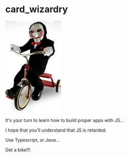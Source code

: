 # card_wizardry

![Game](/jigsaw.png?raw=true "Title")

It's your turn to learn how to build proper apps with JS...

I hope that you'll understand that JS is retarded.

Use Typescript, or *Java*...

Get a bike!!!
